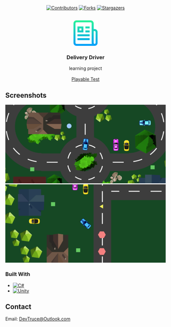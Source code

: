 <a id="readme-top"></a>

<div align="center">

[![Contributors][contributors-icon]][contributors-link]
[![Forks][forks-icon]][forks-link]
[![Stargazers][stars-icon]][stars-link]

</div>

<!-- PROJECT LOGO -->
<br />
<div align="center">
  <a href="https://github.com/DevTruce/delivery-driver">
    <img src="logo.png" alt="Logo" width="80" height="80">
  </a>

<h3 align="center">Delivery Driver</h3>

  <p align="center">
    learning project 
    <br />
    <br />
    <a href="https://github.com/DevTruce/delivery-driver/releases/tag/playableTest" target="_blank">Playable Test</a>
  </p>
</div>

<!-- ABOUT THE PROJECT -->

## Screenshots

[![Delivery Driver Screenshot][product-screenshot]](product-link)
[![Delivery Driver Screenshot][product-screenshot2]](product-link)

### Built With

- [![C#][c#-icon]][c#-link]
- [![Unity][unity-icon]][unity-link]

<!-- CONTACT -->

## Contact

Email: [DevTruce@Outlook.com]()

<!-- #### MARKDOWN LINKS & IMAGES #### -->

<!-- ## GitHub ##-->
<!-- links -->

[contributors-link]: https://github.com/DevTruce/delivery-driver/graphs/contributors
[forks-link]: https://github.com/DevTruce/delivery-driver/network/members
[stars-link]: https://github.com/DevTruce/delivery-driver/stargazers

<!-- icons -->

[contributors-icon]: https://img.shields.io/github/contributors/DevTruce/delivery-driver.svg?style=for-the-badge
[forks-icon]: https://img.shields.io/github/forks/DevTruce/delivery-driver.svg?style=for-the-badge
[stars-icon]: https://img.shields.io/github/stars/DevTruce/delivery-driver.svg?style=for-the-badge

<!-- ## Project ## -->


[product-screenshot]: ./screenshot.png
[product-screenshot2]: ./screenshot2.png
[product-link]: https://devtruce.github.io/delivery-driver/

<!-- ## Tech & Tools ## -->
<!-- links -->

[unity-link]: https://unity.com/
[c#-link]: https://learn.microsoft.com/en-us/dotnet/csharp/

<!-- icons -->

[unity-icon]: https://img.shields.io/badge/unity-000000?style=for-the-badge&logo=unity&logoColor=white
[c#-icon]: https://img.shields.io/badge/csharp-purple?style=for-the-badge&logo=csharp&logoColor=white
